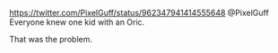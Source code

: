 https://twitter.com/PixelGuff/status/962347941414555648 @PixelGuff Everyone knew one kid with an Oric.

That was the problem.